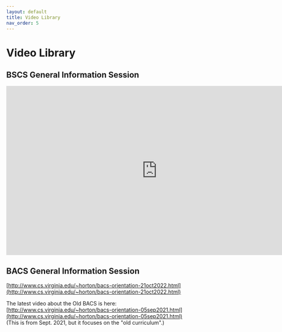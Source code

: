 ```yaml
---
layout: default
title: Video Library
nav_order: 5
---
```



# Video Library

## BSCS General Information Session

<iframe width="800" height="450" src="https://www.youtube.com/embed/f28reZQEmuc" title="YouTube video player" frameborder="0" allow="accelerometer; autoplay; clipboard-write; encrypted-media; gyroscope; picture-in-picture" allowfullscreen></iframe>

## BACS General Information Session

[http://www.cs.virginia.edu/~horton/bacs-orientation-21oct2022.html](http://www.cs.virginia.edu/~horton/bacs-orientation-21oct2022.html)

The latest video about the Old BACS is here: [http://www.cs.virginia.edu/~horton/bacs-orientation-05sep2021.html](http://www.cs.virginia.edu/~horton/bacs-orientation-05sep2021.html) (This is from Sept. 2021, but it focuses on the "old curriculum".)